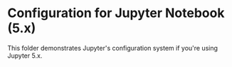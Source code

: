 # Configuration for Jupyter Notebook (5.x)

This folder demonstrates Jupyter's configuration system if you're using Jupyter 5.x. 


